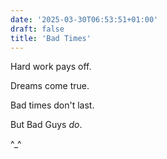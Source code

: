 ```yaml
---
date: '2025-03-30T06:53:51+01:00'
draft: false
title: 'Bad Times'
---
```


Hard work pays off.

Dreams come true.

Bad times don't last.

But Bad Guys *do*.

^_^
